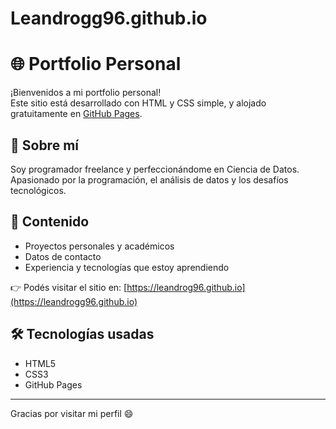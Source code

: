 # Leandrogg96.github.io

# 🌐 Portfolio Personal

¡Bienvenidos a mi portfolio personal!  
Este sitio está desarrollado con HTML y CSS simple, y alojado gratuitamente en [GitHub Pages](https://pages.github.com/).

## 🚀 Sobre mí
Soy programador freelance y perfeccionándome en Ciencia de Datos. Apasionado por la programación, el análisis de datos y los desafíos tecnológicos.

## 📂 Contenido
- Proyectos personales y académicos
- Datos de contacto
- Experiencia y tecnologías que estoy aprendiendo

👉 Podés visitar el sitio en: [https://leandrog96.github.io](https://leandrogg96.github.io)

## 🛠 Tecnologías usadas
- HTML5
- CSS3
- GitHub Pages

---

Gracias por visitar mi perfil 😄  

